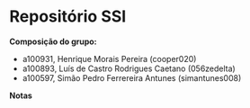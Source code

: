 # Repositório SSI

**Composição do grupo:**
- a100931, Henrique Morais Pereira (cooper020)
- a100893, Luís de Castro Rodrigues Caetano (056zedelta)
- a100597, Simão Pedro Ferrereira Antunes (simantunes008)

**Notas**
